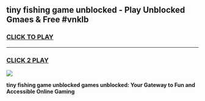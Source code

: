 
## tiny fishing game unblocked - Play Unblocked Gmaes & Free #vnklb
<h3>
<a href="https://news.freeplayer.one?title=tiny_fishing_game_unblocked&ref=03M">CLICK TO PLAY</a></h3>
<hr>

<h3>
<a href="https://news.freeplayer.one?title=tiny_fishing_game_unblocked&ref=03M">CLICK 2 PLAY</a>
  
</h3>

<a href="https://news.freeplayer.one?title=tiny_fishing_game_unblocked&ref=03M"><img src="https://clearcache.store/games.png"></a>


**tiny fishing game unblocked games unblocked: Your Gateway to Fun and Accessible Online Gaming**
